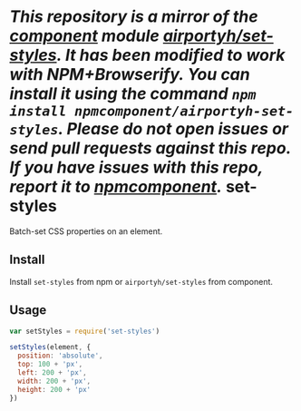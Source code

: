 *This repository is a mirror of the [component](http://component.io) module [airportyh/set-styles](http://github.com/airportyh/set-styles). It has been modified to work with NPM+Browserify. You can install it using the command `npm install npmcomponent/airportyh-set-styles`. Please do not open issues or send pull requests against this repo. If you have issues with this repo, report it to [npmcomponent](https://github.com/airportyh/npmcomponent).*
set-styles
==========

Batch-set CSS properties on an element.

## Install

Install `set-styles` from npm or `airportyh/set-styles` from component.

## Usage

```js
var setStyles = require('set-styles')

setStyles(element, {
  position: 'absolute',
  top: 100 + 'px',
  left: 200 + 'px',
  width: 200 + 'px',
  height: 200 + 'px'
})
```